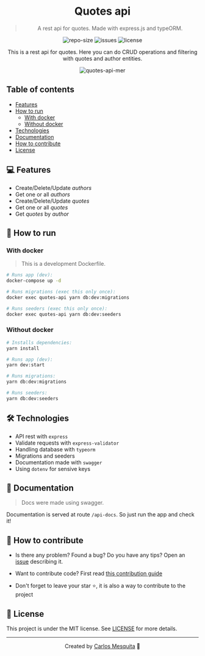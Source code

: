 <div align="center">
  <h1>
    Quotes api
  </h1>
  <blockquote>
    A rest api for quotes. Made with express.js and typeORM.
  </blockquote>
  <div id="badges">
    <img src="https://img.shields.io/github/repo-size/carlos3g/expo-starter?color=4000FF" alt="repo-size" />
    <img src="https://img.shields.io/github/issues-raw/carlos3g/expo-starter?color=4000FF" alt="issues" />
    <img src="https://img.shields.io/badge/license-MIT-4000FF" alt="license" />
  </div>
</div>

<div align="center">

This is a rest api for quotes. Here you can do CRUD operations and filtering with quotes and author entities.

![quotes-api-mer](https://user-images.githubusercontent.com/52337966/210654966-11a7cdea-a494-4977-916d-ebf7d7c508fe.png)

</div>

## Table of contents

- [Features](#-features)
- [How to run](#-how-to-run)
  - [With docker](#with-docker)
  - [Without docker](#without-docker)
- [Technologies](#-technologies)
- [Documentation](#-documentation)
- [How to contribute](#-how-to-contribute)
- [License](#-license)

## 💻 Features

- Create/Delete/Update _authors_
- Get one or all _authors_
- Create/Delete/Update _quotes_
- Get one or all _quotes_
- Get _quotes_ by _author_

## 🚀 How to run

### With docker

> This is a development Dockerfile.

```bash
# Runs app (dev):
docker-compose up -d

# Runs migrations (exec this only once):
docker exec quotes-api yarn db:dev:migrations

# Runs seeders (exec this only once):
docker exec quotes-api yarn db:dev:seeders
```

### Without docker

```bash
# Installs dependencies:
yarn install

# Runs app (dev):
yarn dev:start

# Runs migrations:
yarn db:dev:migrations

# Runs seeders:
yarn db:dev:seeders
```

## 🛠 Technologies

- API rest with `express`
- Validate requests with `express-validator`
- Handling database with `typeorm`
- Migrations and seeders
- Documentation made with `swagger`
- Using `dotenv` for sensive keys

## 📝 Documentation

> Docs were made using swagger.

Documentation is served at route `/api-docs`. So just run the app and check it!

## 🤝 How to contribute

- Is there any problem? Found a bug? Do you have any tips? Open an [issue](https://github.com/carlos3g/expo-starter/issues) describing it.

- Want to contribute code? First read [this contribution guide](https://github.com/firstcontributions/first-contributions)

- Don't forget to leave your star ⭐, it is also a way to contribute to the project

## 📝 License

This project is under the MIT license. See [LICENSE](LICENSE) for more details.

---

<div align="center">

Created by [Carlos Mesquita](https://github.com/carlos3g) 💜

</div>
